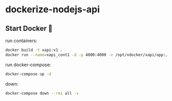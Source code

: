 # dockerize-nodejs-api

## Start Docker 🐳

run containers:

```sh
docker build -t xapi:v1 .
docker run --name=xapi_cont1 -d -p 4000:4000 -v /opt/xdocker/xapi/app:/xapi -v /xapi/node_modules xapi:v1
```

run docker-compose:

```sh
docker-compose up -d
```

down:

```sh
docker-compose down --rmi all -v
```
